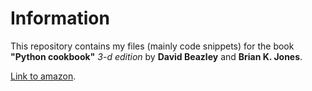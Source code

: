 # Information
This repository contains my files (mainly code snippets) for the book **"Python cookbook"** *3-d edition* by **David Beazley** and **Brian K. Jones**.

[Link to amazon](http://www.amazon.com/Python-Cookbook-Third-David-Beazley/dp/1449340377).
